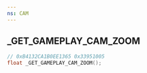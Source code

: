 ```yaml
---
ns: CAM
---
```

## _GET_GAMEPLAY_CAM_ZOOM

```c
// 0xB4132CA1B0EE1365 0x33951005
float _GET_GAMEPLAY_CAM_ZOOM();
```


